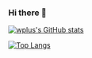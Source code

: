 ### Hi there 👋

<!--
**wplus1107/wplus1107** is a ✨ _special_ ✨ repository because its `README.md` (this file) appears on your GitHub profile.

Here are some ideas to get you started:

- 🔭 I’m currently working on ...
- 🌱 I’m currently learning ...
- 👯 I’m looking to collaborate on ...
- 🤔 I’m looking for help with ...
- 💬 Ask me about ...
- 📫 How to reach me: ...
- 😄 Pronouns: ...
- ⚡ Fun fact: ...
-->

[![wplus's GitHub stats](https://github-readme-stats.vercel.app/api?username=wplus1107&theme=default)](https://github.com/anuraghazra/github-readme-stats)

<!-- [![Top Langs](https://github-readme-stats.vercel.app/api/top-langs/?username=wplus1107&layout=compact&card_width=225)](https://github.com/anuraghazra/github-readme-stats)  -->
[![Top Langs](https://github-readme-stats.vercel.app/api/top-langs/?username=wplus1107&layout=compact&card_width=445)](https://github.com/anuraghazra/github-readme-stats)
